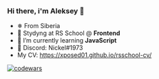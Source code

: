 ### Hi there, i'm Aleksey 👋

- ❄ From Siberia
- 🔭 Stydyng at RS School @ **Frontend**
- 🌱 I’m currently learning **JavaScript**
- 💬 Discord: Nickel#1973
- My CV: https://xposed01.github.io/rsschool-cv/

[![codewars](https://www.codewars.com/users/xposed01/badges/small)](https://www.codewars.com/users/xposed01)






